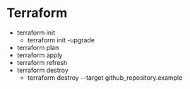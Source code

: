 # Terraform

- terraform init 
    -  terraform init -upgrade
- terraform plan
- terraform apply
- terraform refresh
- terraform destroy
    - terraform destroy --target github_repository.example
